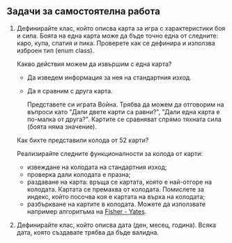 ## Задачи за самостоятелна работа
1. Дефинирайте клас, който описва карта за игра с характеристики боя и сила. Боята на една карта може да бъде точно една от следните: каро, купа, спатия и пика. Проверете как се дефинира и използва изброен тип (enum class). 

	Какво действия можем да извършим с една карта?
	- Да изведем информация за нея на стандартния изход.
	- Да я сравним с друга карта. 

	    Представете си играта Война. Трябва да можем да отговорим на въпроси като "Дали двете карти са равни?", "Дали една карта е по-малка от друга?". Картите се сравняват    спрямо тяхната сила (боята няма значение).


	Как бихте представили колода от 52 карти?

	Реализирайте следните функционалности за колода от карти:
	- извеждане на колодата на стандартния изход;
	- проверка дали колодата е празна;
	- раздаване на карта: връща се картата, която е най-отгоре на колодата. Картата се премахва от колодата. 
	    Помислете за индекс, който посочва коя е картата на върха на колодата;
	- разбъркване на картите в колодата. Можете да използвате например алгоритъма на [Fisher - Yates](https://en.wikipedia.org/wiki/Fisher%E2%80%93Yates_shuffle).
	
2. Дефинирайте клас, който описва дата (ден, месец, година). Всяка дата, която създавате трябва да бъде валидна.



